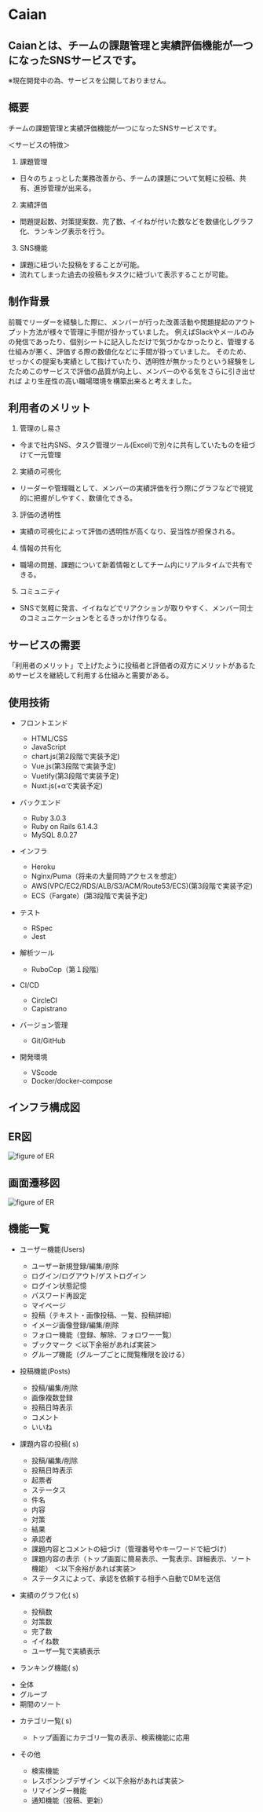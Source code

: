 # Caian
## Caianとは、チームの課題管理と実績評価機能が一つになったSNSサービスです。
※現在開発中の為、サービスを公開しておりません。

## 概要

チームの課題管理と実績評価機能が一つになったSNSサービスです。

＜サービスの特徴＞
1.  課題管理
- 日々のちょっとした業務改善から、チームの課題について気軽に投稿、共有、進捗管理が出来る。
2.  実績評価
- 問題提起数、対策提案数、完了数、イイねが付いた数などを数値化しグラフ化、ランキング表示を行う。
3.  SNS機能
- 課題に紐づいた投稿をすることが可能。
- 流れてしまった過去の投稿もタスクに紐づいて表示することが可能。

## 制作背景

前職でリーダーを経験した際に、メンバーが行った改善活動や問題提起のアウトプット方法が様々で管理に手間が掛かっていました。 例えばSlackやメールのみの発信であったり、個別シートに記入しただけで気づかなかったりと、管理する仕組みが悪く、評価する際の数値化などに手間が掛っていました。
そのため、せっかくの提案も実績として抜けていたり、透明性が無かったりという経験をしたためこのサービスで評価の品質が向上し、メンバーのやる気をさらに引き出せれば
より生産性の高い職場環境を構築出来ると考えました。

## 利用者のメリット
1. 管理のし易さ
- 今まで社内SNS、タスク管理ツール(Excel)で別々に共有していたものを紐づけて一元管理
2.  実績の可視化
- リーダーや管理職として、メンバーの実績評価を行う際にグラフなどで視覚的に把握がしやすく、数値化できる。
3.  評価の透明性
- 実績の可視化によって評価の透明性が高くなり、妥当性が担保される。
4.  情報の共有化
-  職場の問題、課題について新着情報としてチーム内にリアルタイムで共有できる。
5. コミュニティ
- SNSで気軽に発言、イイねなどでリアクションが取りやすく、メンバー同士のコミュニケーションをとるきっかけ作りなる。

## サービスの需要
「利用者のメリット」で上げたように投稿者と評価者の双方にメリットがあるためサービスを継続して利用する仕組みと需要がある。

## 使用技術

* フロントエンド
  - HTML/CSS
  - JavaScript
  - chart.js(第2段階で実装予定)
  - Vue.js(第3段階で実装予定)
  - Vuetify(第3段階で実装予定)
  - Nuxt.js(+αで実装予定)

* バックエンド
  - Ruby 3.0.3
  - Ruby on Rails 6.1.4.3
  - MySQL 8.0.27
  
* インフラ
  - Heroku
  - Nginx/Puma（将来の大量同時アクセスを想定）
  - AWS(VPC/EC2/RDS/ALB/S3/ACM/Route53/ECS)(第3段階で実装予定)
  - ECS（Fargate）(第3段階で実装予定)

* テスト
  - RSpec
  - Jest

* 解析ツール
  - RuboCop（第１段階）

* CI/CD
  - CircleCI
  - Capistrano

* バージョン管理
  - Git/GitHub

* 開発環境
  - VScode
  - Docker/docker-compose
 
## インフラ構成図

## ER図
![figure of ER](app/assets/images/ER図.png)

## 画面遷移図
![figure of ER](app/assets/images/画面遷移図.png)

## 機能一覧

* ユーザー機能(Users)
  - ユーザー新規登録/編集/削除
  - ログイン/ログアウト/ゲストログイン
  - ログイン状態記憶
  - パスワード再設定
  - マイページ
  - 投稿（テキスト・画像投稿、一覧、投稿詳細）
  - イメージ画像登録/編集/削除
  - フォロー機能（登録、解除、フォロワー一覧）
  - ブックマーク
  ＜以下余裕があれば実装＞
  - グループ機能（グループごとに閲覧権限を設ける）

* 投稿機能(Posts)
  - 投稿/編集/削除
  - 画像複数登録
  - 投稿日時表示
  - コメント
  - いいね

* 課題内容の投稿(  s)
  - 投稿/編集/削除
  - 投稿日時表示
  - 起票者
  - ステータス 
  - 件名
  - 内容
  - 対策
  - 結果
  - 承認者
  - 課題内容とコメントの紐づけ（管理番号やキーワードで紐づけ）
  - 課題内容の表示（トップ画面に簡易表示、一覧表示、詳細表示、ソート機能）
  ＜以下余裕があれば実装＞
  - ステータスによって、承認を依頼する相手へ自動でDMを送信

* 実績のグラフ化(   s)
  - 投稿数
  - 対策数
  - 完了数
  - イイね数
  - ユーザ一覧で実績表示

* ランキング機能(   s)
 - 全体
 - グループ
 - 期間のソート

* カテゴリ一覧(   s)
  - トップ画面にカテゴリ一覧の表示、検索機能に応用

* その他
  - 検索機能
  - レスポンシブデザイン
  ＜以下余裕があれば実装＞
  - リマインダー機能
  - 通知機能（投稿、更新）